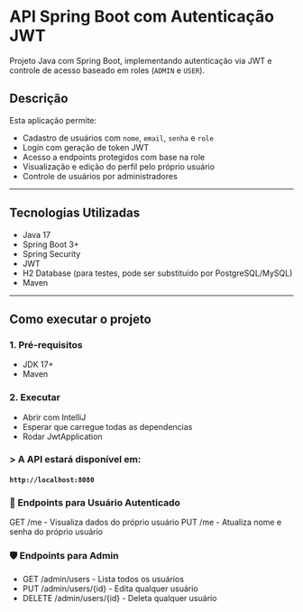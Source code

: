 # API Spring Boot com Autenticação JWT

Projeto Java com Spring Boot, implementando autenticação via JWT e controle de acesso baseado em roles (`ADMIN` e `USER`).

##   Descrição

Esta aplicação permite:
- Cadastro de usuários com `nome`, `email`, `senha` e `role`
- Login com geração de token JWT
- Acesso a endpoints protegidos com base na role
- Visualização e edição do perfil pelo próprio usuário
- Controle de usuários por administradores

---

##   Tecnologias Utilizadas

- Java 17
- Spring Boot 3+
- Spring Security
- JWT
- H2 Database (para testes, pode ser substituído por PostgreSQL/MySQL)
- Maven

---

##  Como executar o projeto

### 1. Pré-requisitos

- JDK 17+
- Maven

### 2. Executar

- Abrir com IntelliJ
- Esperar que carregue todas as dependencias
- Rodar JwtApplication

### > A API estará disponível em:  
#### `http://localhost:8080`

### 👤 Endpoints para Usuário Autenticado
GET	/me	 -  Visualiza dados do próprio usuário
PUT	/me	 -  Atualiza nome e senha do próprio usuário

### 🛡️ Endpoints para Admin
- GET	    /admin/users	-  Lista todos os usuários
- PUT	    /admin/users/{id}	- Edita qualquer usuário
- DELETE	/admin/users/{id}	- Deleta qualquer usuário
